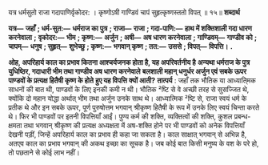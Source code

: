  

यत्र धर्मसुतो राजा गदापाणिर्वृकोदर: । कृष्णोऽषी गाण्डिवं चापं सुहृत्कृष्णस्ततो विपत् ॥ १५॥ **शब्दार्थ** 

**यत्र—** **जहाँ** **; धर्म-सुत:—** **धर्मराज का पुत्र** **; राजा—** **राजा** **; गदा-पाणि:—** **हाथ में शक्तिशाली गदा धारण करनेवाला** **;** **वृकोदर:—** **भीम** **; कृष्ण:—** **अर्जुन** **; अषी—** **अष धारण करनेवाला** **; गाण्डिवम्—** **गाण्डीव को** **; चापम्—** **धनुष** **; सुहृत्—** **शुभेच्छु** **; कृष्ण:—** **भगवान् कृष्ण** **; तत:—** **उससे** **; विपत्—** **विपत्ति।** **.** 

**ओह, अपरिहार्य काल का प्रभाव कितना आश्चर्यजनक होता है, यह अपरिवर्तनीय है** **अन्यथा धर्मराज के पुत्र युधिष्ठिर, गदाधारी भीम तथा गाण्डीव अष धारण करनेवाले** **बलशाली महान् धनुर्धर अर्जुन एवं सबके ऊपर पाण्डवों के प्रत्यक्ष हितैषी कृष्ण के होते** **हुए यह विपत्ति क्यों आती?** **तात्पर्य** : जहाँ तक भौतिक या आध्याति्मक साधनों की बात थी, पाण्डवों के लिए इनकी कमी न थी। भौतिक ²ष्टि से वे अच्छी तरह से सुसज्जित थे, क्योंकि दो महान योद्धा अर्थात् भीम तथा अर्जुन उनके साथ थे। आध्यात्मिक ²ष्टि से, राजा स्वयं धर्म के प्रतीक थे और इन सबके ऊपर, पूर्ण पुरुषोत्तम भगवान् श्रीकृष्ण हितैषी के रूप में उनके लिए स्वयं चिन्ता करते थे। फिर भी पाण्डवों पर इतनी विपत्तियाँ आईं। पुण्य कर्म की शक्ति, व्यक्तित्वों की शक्ति, कुशल प्रबन्ध- क्षमता तथा भगवान् श्रीकृष्ण की प्रत्यक्ष अध्यक्षता में अष-शक्ति होने पर भी पाण्डवों को अनेक विपत्तियाँ देखनी पड़ीं, जिन्हें अपरिहार्य काल का प्रभाव ही कहा जा सकता है। काल साक्षात् भगवान् से अभिन्न है, अतएव काल का प्रभाव भगवान् की अकथ इच्छा का सूचक है। जब कोई बात किसी मनुष्य के वश के परे हो, तो पछताने से कोई लाभ नहीं। 